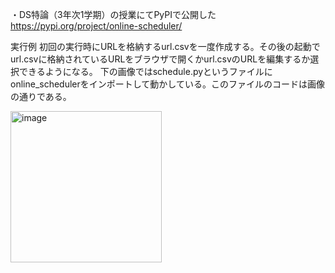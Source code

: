 ・DS特論（3年次1学期）の授業にてPyPIで公開した
https://pypi.org/project/online-scheduler/

実行例
初回の実行時にURLを格納するurl.csvを一度作成する。その後の起動でurl.csvに格納されているURLをブラウザで開くかurl.csvのURLを編集するか選択できるようになる。
下の画像ではschedule.pyというファイルにonline_schedulerをインポートして動かしている。このファイルのコードは画像の通りである。

<img width="242" alt="image" src="https://github.com/2222041/Online_Scheduler/online_scheduler/test.png">
